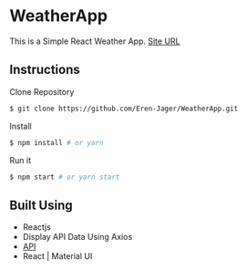 # WeatherApp

This is a Simple React Weather App. [Site URL](https://weather-app-plum-tau.vercel.app/)

## Instructions

Clone Repository

```bash
$ git clone https://github.com/Eren-Jager/WeatherApp.git
```
Install

```bash
$ npm install # or yarn
```

Run it

```bash
$ npm start # or yarn start
```

## Built Using

- Reactjs
- Display API Data Using Axios
- [API](https://openweathermap.org/api)
- React | Material UI
